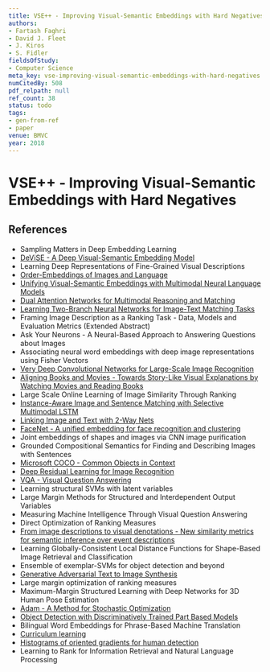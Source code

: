 ```yaml
---
title: VSE++ - Improving Visual-Semantic Embeddings with Hard Negatives
authors:
- Fartash Faghri
- David J. Fleet
- J. Kiros
- S. Fidler
fieldsOfStudy:
- Computer Science
meta_key: vse-improving-visual-semantic-embeddings-with-hard-negatives
numCitedBy: 508
pdf_relpath: null
ref_count: 38
status: todo
tags:
- gen-from-ref
- paper
venue: BMVC
year: 2018
---
```


# VSE++ - Improving Visual-Semantic Embeddings with Hard Negatives

## References

- Sampling Matters in Deep Embedding Learning
- [DeViSE - A Deep Visual-Semantic Embedding Model](./devise-a-deep-visual-semantic-embedding-model.md)
- Learning Deep Representations of Fine-Grained Visual Descriptions
- [Order-Embeddings of Images and Language](./order-embeddings-of-images-and-language.md)
- [Unifying Visual-Semantic Embeddings with Multimodal Neural Language Models](./unifying-visual-semantic-embeddings-with-multimodal-neural-language-models.md)
- [Dual Attention Networks for Multimodal Reasoning and Matching](./dual-attention-networks-for-multimodal-reasoning-and-matching.md)
- [Learning Two-Branch Neural Networks for Image-Text Matching Tasks](./learning-two-branch-neural-networks-for-image-text-matching-tasks.md)
- Framing Image Description as a Ranking Task - Data, Models and Evaluation Metrics (Extended Abstract)
- Ask Your Neurons - A Neural-Based Approach to Answering Questions about Images
- Associating neural word embeddings with deep image representations using Fisher Vectors
- [Very Deep Convolutional Networks for Large-Scale Image Recognition](./very-deep-convolutional-networks-for-large-scale-image-recognition.md)
- [Aligning Books and Movies - Towards Story-Like Visual Explanations by Watching Movies and Reading Books](./aligning-books-and-movies-towards-story-like-visual-explanations-by-watching-movies-and-reading-books.md)
- Large Scale Online Learning of Image Similarity Through Ranking
- [Instance-Aware Image and Sentence Matching with Selective Multimodal LSTM](./instance-aware-image-and-sentence-matching-with-selective-multimodal-lstm.md)
- [Linking Image and Text with 2-Way Nets](./linking-image-and-text-with-2-way-nets.md)
- [FaceNet - A unified embedding for face recognition and clustering](./facenet-a-unified-embedding-for-face-recognition-and-clustering.md)
- Joint embeddings of shapes and images via CNN image purification
- Grounded Compositional Semantics for Finding and Describing Images with Sentences
- [Microsoft COCO - Common Objects in Context](./microsoft-coco-common-objects-in-context.md)
- [Deep Residual Learning for Image Recognition](./deep-residual-learning-for-image-recognition.md)
- [VQA - Visual Question Answering](./vqa-visual-question-answering.md)
- Learning structural SVMs with latent variables
- Large Margin Methods for Structured and Interdependent Output Variables
- Measuring Machine Intelligence Through Visual Question Answering
- Direct Optimization of Ranking Measures
- [From image descriptions to visual denotations - New similarity metrics for semantic inference over event descriptions](./from-image-descriptions-to-visual-denotations-new-similarity-metrics-for-semantic-inference-over-event-descriptions.md)
- Learning Globally-Consistent Local Distance Functions for Shape-Based Image Retrieval and Classification
- Ensemble of exemplar-SVMs for object detection and beyond
- [Generative Adversarial Text to Image Synthesis](./generative-adversarial-text-to-image-synthesis.md)
- Large margin optimization of ranking measures
- Maximum-Margin Structured Learning with Deep Networks for 3D Human Pose Estimation
- [Adam - A Method for Stochastic Optimization](./adam-a-method-for-stochastic-optimization.md)
- [Object Detection with Discriminatively Trained Part Based Models](./object-detection-with-discriminatively-trained-part-based-models.md)
- Bilingual Word Embeddings for Phrase-Based Machine Translation
- [Curriculum learning](./curriculum-learning.md)
- [Histograms of oriented gradients for human detection](./histograms-of-oriented-gradients-for-human-detection.md)
- Learning to Rank for Information Retrieval and Natural Language Processing
